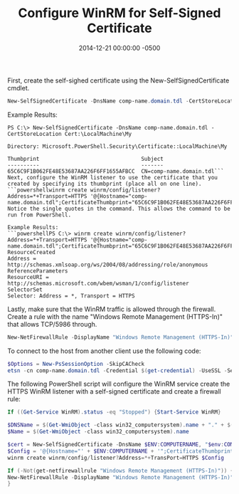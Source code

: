 ﻿---
title:  Configure WinRM for Self-Signed Certificate
date:   2014-12-21 00:00:00 -0500
categories: IT
---

First, create the self-sighed certificate using the New-SelfSignedCertificate cmdlet.

```powershell
New-SelfSignedCertificate -DnsName comp-name.domain.tdl -CertStoreLocation Cert:\LocalMachine\My
```

Example Results:

```console
PS C:\> New-SelfSignedCertificate -DnsName comp-name.domain.tdl -CertStoreLocation Cert:\LocalMachine\My

Directory: Microsoft.PowerShell.Security\Certificate::LocalMachine\My

Thumbprint                                Subject
----------                                -------
65C6C9F1B062FE48E53687AA226F6FF1655AFBCC  CN=comp-name.domain.tdl```
Next, configure the WinRM listener to use the certificate that you created by specifying its thumbprint (place all on one line).
```powershellwinrm create winrm/config/listener?Address=*+Transport=HTTPS '@{Hostname="comp-name.domain.tdl";CertificateThumbprint="65C6C9F1B062FE48E53687AA226F6FF1655AFBCC";port="5986"}'```
Notice the single quotes in the command. This allows the command to be run from PowerShell.

Example Results:
```powershellPS C:\> winrm create winrm/config/listener?Address=*+Transport=HTTPS '@{Hostname="comp-name.domain.tdl";CertificateThumbprint="65C6C9F1B062FE48E53687AA226F6FF1655AFBCC";port="5986"}'
ResourceCreated
Address = http://schemas.xmlsoap.org/ws/2004/08/addressing/role/anonymous
ReferenceParameters
ResourceURI = http://schemas.microsoft.com/wbem/wsman/1/config/listener
SelectorSet
Selector: Address = *, Transport = HTTPS
```

Lastly, make sure that the WinRM traffic is allowed through the firewall. Create a rule with the name "Windows Remote Management (HTTPS-In)" that allows TCP/5986 through.

```powershell
New-NetFirewallRule -DisplayName "Windows Remote Management (HTTPS-In)" -Name "Windows Remote Management (HTTPS-In)" -Profile Any -LocalPort 5986 -Protocol TCP
```

To connect to the host from another client use the following code:

```powershell
$Options = New-PsSessionOption -SkipCACheck
etsn -cn comp-name.domain.tdl -Credential $(get-credential) -UseSSL -SessionOption $Options
```

The following PowerShell script will configure the WinRM service create the HTTPS WinRM listener with a self-signed certificate and create a firewall rule:

```powershell
If ((Get-Service WinRM).status -eq "Stopped") {Start-Service WinRM}

$DNSName = $(Get-WmiObject -class win32_computersystem).name + "." + $(Get-WmiObject -class win32_computersystem).domain
$Name = $(Get-WmiObject -class win32_computersystem).name

$cert = New-SelfSignedCertificate -DnsName $ENV:COMPUTERNAME, "$env:COMPUTERNAME.$env:USERDNSDOMAIN".ToLower() -CertStoreLocation Cert:\LocalMachine\My
$Config = '@{Hostname="' + $ENV:COMPUTERNAME + '";CertificateThumbprint="' + $cert.Thumbprint + '"}'
winrm create winrm/config/listener?Address=*+TransPort=HTTPS $Config

If (-Not(get-netfirewallrule "Windows Remote Management (HTTPS-In)")) {
New-NetFirewallRule -DisplayName "Windows Remote Management (HTTPS-In)" -Name "Windows Remote Management (HTTPS-In)" -Profile Any -LocalPort 5986 -Protocol TCP
}
```
